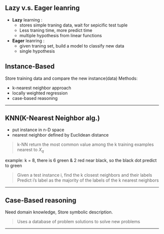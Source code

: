 ## Lazy v.s. Eager leanring
* **Lazy** learning :
	* stores simple traning data, wait for sepicific test tuple
	* Less traning time, more predict time
	* multiple hypothesis from linear functions
* **Eager** leanring :
	* given traning set, build a model to classify new data
	* single hypothesis


## Instance-Based
Store training data and compare the new instance(data)
Methods:
* k-nearest neighbor approach
* locally weighted regression
* case-based reasoning

---
## KNN(K-Nearest Neighbor alg.)
* put instance in n-D space
* nearest neighbor defined by Euclidean distance

> k-NN return the most common value among the k training examples nearest to $X_q$

example:
	k = 8, there is 6 green & 2 red near black, so the black dot predict to green

>Given a test instance i, find the k closest neighbors and their labels
>Predict i’s label as the majority of the labels of the k nearest neighbors
---

## Case-Based reasoning
Need domain knowledge, Store symbolic description.
> Uses a database of problem solutions to solve new problems


---

